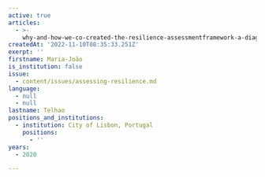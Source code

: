 ```yaml
---
active: true
articles:
  - >-
    why-and-how-we-co-created-the-resilience-assessmentframework-a-diagnosis-tool-for-cities-and-strategic-sectors
createdAt: '2022-11-10T08:35:33.251Z'
exerpt: ''
firstname: Maria-João
is_institution: false
issue:
  - content/issues/assessing-resilience.md
language:
  - null
  - null
lastname: Telhao
positions_and_institutions:
  - institution: City of Lisbon, Portugal
    positions:
      - ''
years:
  - 2020

---
```

